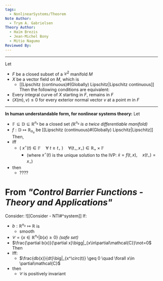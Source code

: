 ```yaml
---
tags:
  - NonlinearSystems/Theorem
Note Author:
  - Trym A. Gabrielsen
Theory Author:
  - Haïm Brezis
  - Jean-Michel Bony
  - Mitio Nagumo
Reviewed By:
---
```

---
Let 
- $F$ be a closed subset of a $\mathcal{C}^2$ manifold $M$
- $X$ be a vector field on $M$, which is
	- [[Lipschitz (continuous)#(Globally) Lipschitz|Lipschitz continuous]]
Then the following conditions are equivalent:
- Every integral curve of $X$ starting in $F$, remains in $F$
- $(X(m),v) \leq 0$ for every exterior normal vector $v$ at a point $m$ in $F$
---


**In human understandable form, for nonlinear systems theory:**
Let
- $\mathbb{F}\subseteq\mathbb{D}\subseteq\mathbb{R}^{n_x}$ be a closed set   *($\mathbb{R}^{n_x}$ is a twice differentiable manifold)*
- $f:\mathbb{D}\mapsto\mathbb{R}_{n_x}$ be [[Lipschitz (continuous)#(Globally) Lipschitz|Lipschitz]]
Then,
- iff
	- $(~x^\circ(t) \in \mathbb{F} \quad \forall~t\geq t_\circ~)\quad \forall (t_\circ,x_\circ)\in\mathbb{R}_+\times\mathbb{F}$
		- (where $x^\circ(t)$ is the unique solution to the IVP: $\dot{x} = f(t,x),\quad x(t_\circ) = x_\circ$)
- then
	- ????


# From *"Control Barrier Functions - Theory and Applications"*
Consider: ![[Consider - NTI#^system]]
If:
- $b:\mathbb{R}^{n_x}\mapsto\mathbb{R}$ is
	- smooth
- $\mathcal{C} = \{x\in\mathbb{R}^{n_x}|b(x)\geq0\}$   *(safe set)*
- $\frac{\partial b(x)}{\partial x}\bigg|_{x\in\partial\mathcal{C}}\not=0$ 
Then
- Iff:
	- $\frac{db(x)}{dt}\big|_{x^\circ(t)} \geq 0 \quad \forall x\in \partial\mathcal{C}$
- then
	- $\mathcal{C}$ is positively invariant



